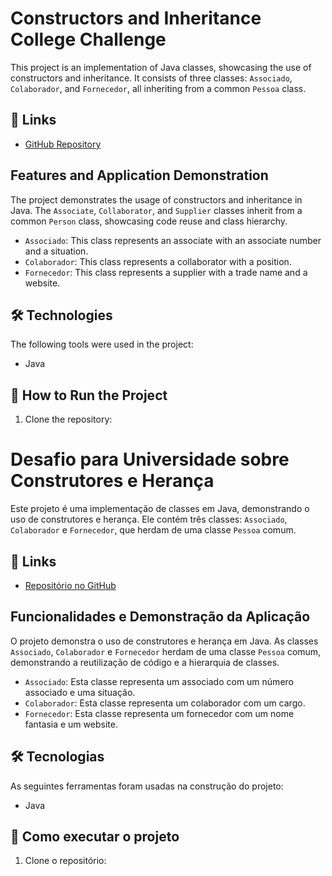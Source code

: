 # Constructors and Inheritance College Challenge

This project is an implementation of Java classes, showcasing the use of constructors and inheritance. It consists of three classes: `Associado`, `Colaborador`, and `Fornecedor`, all inheriting from a common `Pessoa` class.

## 🔗 Links

- [GitHub Repository](https://github.com/DenisTomas/constructors_inheritance_college_challenge_java)

## Features and Application Demonstration

The project demonstrates the usage of constructors and inheritance in Java. The `Associate`, `Collaborator`, and `Supplier` classes inherit from a common `Person` class, showcasing code reuse and class hierarchy.

- `Associado`: This class represents an associate with an associate number and a situation.
- `Colaborador`: This class represents a collaborator with a position.
- `Fornecedor`: This class represents a supplier with a trade name and a website.

## 🛠 Technologies

The following tools were used in the project:

- Java

## 🚀 How to Run the Project

1. Clone the repository:


# Desafio para Universidade sobre Construtores e Herança

Este projeto é uma implementação de classes em Java, demonstrando o uso de construtores e herança. Ele contém três classes: `Associado`, `Colaborador` e `Fornecedor`, que herdam de uma classe `Pessoa` comum.

## 🔗 Links

- [Repositório no GitHub](https://github.com/DenisTomas/constructors_inheritance_college_challenge_java)

## Funcionalidades e Demonstração da Aplicação

O projeto demonstra o uso de construtores e herança em Java. As classes `Associado`, `Colaborador` e `Fornecedor` herdam de uma classe `Pessoa` comum, demonstrando a reutilização de código e a hierarquia de classes.

- `Associado`: Esta classe representa um associado com um número associado e uma situação.
- `Colaborador`: Esta classe representa um colaborador com um cargo.
- `Fornecedor`: Esta classe representa um fornecedor com um nome fantasia e um website.

## 🛠 Tecnologias

As seguintes ferramentas foram usadas na construção do projeto:

- Java

## 🚀 Como executar o projeto

1. Clone o repositório:


